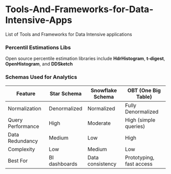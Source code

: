 # Tools-And-Frameworks-for-Data-Intensive-Apps
List of Tools and Frameworks for Data Intensive applications


### Percentil Estimations Libs
Open source percentile estimation libraries include **HdrHistogram**, **t-digest**, **OpenHistogram**, and **DDSketch** 

### Schemas Used for Analytics

| Feature              | Star Schema     | Snowflake Schema | OBT (One Big Table)     |
|----------------------|-----------------|------------------|-------------------------|
| Normalization        | Denormalized    | Normalized       | Fully Denormalized      |
| Query Performance    | High            | Moderate         | High (simple queries)   |
| Data Redundancy      | Medium          | Low              | High                    |
| Complexity           | Low             | Medium           | Low                     |
| Best For             | BI dashboards   | Data consistency | Prototyping, fast access|


